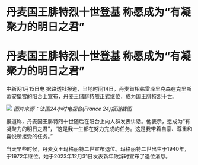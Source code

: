 # 丹麦国王腓特烈十世登基 称愿成为“有凝聚力的明日之君”

# 丹麦国王腓特烈十世登基 称愿成为“有凝聚力的明日之君”

中新网1月15日电 据路透社报道，当地时间14日，丹麦首相弗雷泽里克森在克里斯蒂安堡宫的阳台上宣布，丹麦王储腓特烈正式继位，成为国王腓特烈十世。

![](https://inews.gtimg.com/om_bt/OX2RyvLgu0EvMPj4dDNULEYwwFbGr94U8CbaXDpFK8k_0AA/1000)
_图片来源：法国24小时电视台(France 24)报道截图_

报道称，丹麦国王腓特烈十世随后在阳台上向人群发表讲话。他表示，愿成为“有凝聚力的明日之君”，“这是我一生都在努力完成的任务。这是我带着自豪、尊重和喜悦所接受的任务。”

当天早些时候，丹麦女王玛格丽特二世宣布退位。玛格丽特二世出生于1940年，于1972年继位。她于2023年12月31日发表新年致辞时宣布了退位消息。

